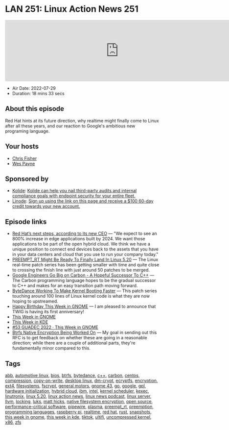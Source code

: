 # LAN 251: Linux Action News 251

<iframe src="https://player.fireside.fm/v2/DAcK9LdX+63HRnAKx?theme=dark" width="740" height="200" frameborder="0" scrolling="no"></iframe>

* Air Date: 2022-07-29
* Duration: 18 mins 33 secs

## About this episode

Red Hat hints at its future direction, why realtime might finally come to Linux after all these years, and our reaction to Google's ambitious new programing language.

## Your hosts
* [Chris Fisher](https://linuxactionnews.com/hosts/chris)
* [Wes Payne](https://linuxactionnews.com/hosts/wes)

## Sponsored by

  * [Kolide](https://l.kolide.co/3klbWzr): [Kolide can help you nail third-party audits and internal compliance goals with endpoint security for your entire fleet. ](https://l.kolide.co/3klbWzr)
  * [Linode](http://linode.com/lan): [Sign up using the link on this page and receive a $100 60-day credit towards your new account. ](http://linode.com/lan)



## Episode links

  * [Red Hat’s next steps, according to its new CEO](https://www.zdnet.com/article/red-hats-next-steps-according-to-its-new-ceo-and-chairman/ "Red Hat’s next steps, according to its new CEO") — "We expect to see an 800% increase in edge applications built by 2024. We want those applications to be part of the open hybrid cloud. We think we have a unique position to connect end devices back to the assets that you have in your data centers and cloud that you use to run your company today."
  * [PREEMPT_RT Might Be Ready To Finally Land In Linux 5.20](https://www.phoronix.com/news/520-Maybe-Real-Time-PREEMPT_RT "PREEMPT_RT Might Be Ready To Finally Land In Linux 5.20") — The Linux real-time patch series has been getting smaller with time and quite close to crossing the finish line with just around 50 patches to be merged.
  * [Google Engineers Go Big on Carbon - A Hopeful Successor To C++](https://www.phoronix.com/news/Carbon-Successor-To-CPP "Google Engineers Go Big on Carbon - A Hopeful Successor To C++") — The Carbon programming language hopes to be the gradual successor to C++ and makes for an easy transition path moving forward.
  * [ByteDance Working To Make Kernel Booting Faster](https://www.phoronix.com/news/Bytedance-Faster-Kexec-Reboot "ByteDance Working To Make Kernel Booting Faster") — This patch series touching around 100 lines of Linux kernel code is what they are now hoping to upstreamed.
  * [Happy Birthday This Week in GNOME](https://thisweek.gnome.org/posts/2022/07/twig-52/ "Happy Birthday This Week in GNOME") — I am pleased to announce that TWIG is having its first anniversary!
  * [This Week in GNOME](http://thisweek.gnome.org/ "This Week in GNOME")
  * [This Week in KDE](https://pointieststick.com/category/this-week-in-kde/ "This Week in KDE")
  * [#53 GUADEC 2022 · This Week in GNOME](https://thisweek.gnome.org/posts/2022/07/twig-53/ "#53 GUADEC 2022 · This Week in GNOME")
  * [Btrfs Native Encryption Being Worked On](https://www.phoronix.com/news/Btrfs-FSCRYPT-Encryption-RFC-v2 "Btrfs Native Encryption Being Worked On") — My goal in sending out this RFC is to get feedback on whether these are going in a reasonable direction; while there are a couple of additional parts, they're fundamentally minor compared to this. 



## Tags

[abb](https://linuxactionnews.com/tags/abb), [automotive linux](https://linuxactionnews.com/tags/automotive%20linux), [bios](https://linuxactionnews.com/tags/bios), [btrfs](https://linuxactionnews.com/tags/btrfs), [bytedance](https://linuxactionnews.com/tags/bytedance), [c++](https://linuxactionnews.com/tags/c++), [carbon](https://linuxactionnews.com/tags/carbon), [centos](https://linuxactionnews.com/tags/centos), [compression](https://linuxactionnews.com/tags/compression), [copy-on-write](https://linuxactionnews.com/tags/copy-on-write), [desktop linux](https://linuxactionnews.com/tags/desktop%20linux), [dm-crypt](https://linuxactionnews.com/tags/dm-crypt), [ecryptfs](https://linuxactionnews.com/tags/ecryptfs), [encryption](https://linuxactionnews.com/tags/encryption), [ext4](https://linuxactionnews.com/tags/ext4), [filesystems](https://linuxactionnews.com/tags/filesystems), [fscrypt](https://linuxactionnews.com/tags/fscrypt), [general motors](https://linuxactionnews.com/tags/general%20motors), [gnome 43](https://linuxactionnews.com/tags/gnome%2043), [go](https://linuxactionnews.com/tags/go), [google](https://linuxactionnews.com/tags/google), [gpl](https://linuxactionnews.com/tags/gpl), [hardware initialization](https://linuxactionnews.com/tags/hardware%20initialization), [hybrid cloud](https://linuxactionnews.com/tags/hybrid%20cloud), [ibm](https://linuxactionnews.com/tags/ibm), [intel](https://linuxactionnews.com/tags/intel), [kernel scheduler](https://linuxactionnews.com/tags/kernel%20scheduler), [kexec](https://linuxactionnews.com/tags/kexec), [linutronix](https://linuxactionnews.com/tags/linutronix), [linux 5.20](https://linuxactionnews.com/tags/linux%205.20), [linux action news](https://linuxactionnews.com/tags/linux%20action%20news), [linux news podcast](https://linuxactionnews.com/tags/linux%20news%20podcast), [linux server](https://linuxactionnews.com/tags/linux%20server), [llvm](https://linuxactionnews.com/tags/llvm), [locking](https://linuxactionnews.com/tags/locking), [luks](https://linuxactionnews.com/tags/luks), [matt hicks](https://linuxactionnews.com/tags/matt%20hicks), [native filesystem encryption](https://linuxactionnews.com/tags/native%20filesystem%20encryption), [open source](https://linuxactionnews.com/tags/open%20source), [performance-critical software](https://linuxactionnews.com/tags/performance-critical%20software), [pipewire](https://linuxactionnews.com/tags/pipewire), [plasma](https://linuxactionnews.com/tags/plasma), [preempt_rt](https://linuxactionnews.com/tags/preempt_rt), [preemption](https://linuxactionnews.com/tags/preemption), [programming languages](https://linuxactionnews.com/tags/programming%20languages), [raspberry pi](https://linuxactionnews.com/tags/raspberry%20pi), [realtime](https://linuxactionnews.com/tags/realtime), [red hat](https://linuxactionnews.com/tags/red%20hat), [rust](https://linuxactionnews.com/tags/rust), [snapshots](https://linuxactionnews.com/tags/snapshots), [this week in gnome](https://linuxactionnews.com/tags/this%20week%20in%20gnome), [this week in kde](https://linuxactionnews.com/tags/this%20week%20in%20kde), [tiktok](https://linuxactionnews.com/tags/tiktok), [ultifi](https://linuxactionnews.com/tags/ultifi), [uncompressed kernel](https://linuxactionnews.com/tags/uncompressed%20kernel), [x86](https://linuxactionnews.com/tags/x86), [zfs](https://linuxactionnews.com/tags/zfs)